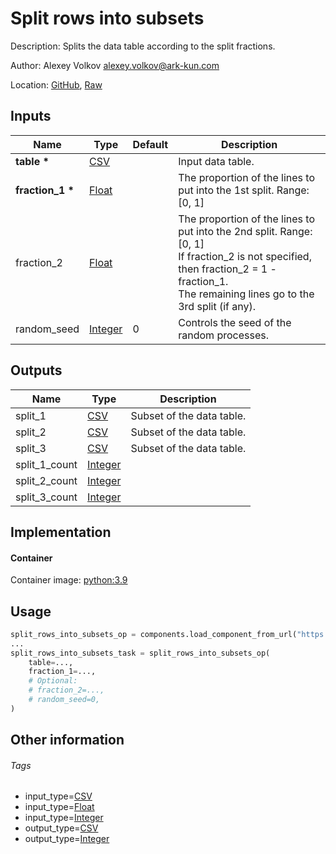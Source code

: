 <!-- BEGIN_GENERATED_CONTENT -->
# Split rows into subsets

Description: Splits the data table according to the split fractions.

Author: Alexey Volkov <alexey.volkov@ark-kun.com>

Location: [GitHub](https://github.com/Ark-kun/pipeline_components/blob/master/components/dataset_manipulation/Split_rows_into_subsets/in_CSV/component.yaml), [Raw](https://raw.githubusercontent.com/Ark-kun/pipeline_components/master/components/dataset_manipulation/Split_rows_into_subsets/in_CSV/component.yaml)

## Inputs

|Name|Type|Default|Description|
|-|-|-|-|
|**table** **\***|[CSV]||Input data table.|
|**fraction_1** **\***|[Float]||The proportion of the lines to put into the 1st split. Range: [0, 1]|
|fraction_2|[Float]||The proportion of the lines to put into the 2nd split. Range: [0, 1]<br/>If fraction_2 is not specified, then fraction_2 = 1 - fraction_1.<br/>The remaining lines go to the 3rd split (if any).|
|random_seed|[Integer]|0|Controls the seed of the random processes.|

## Outputs

|Name|Type|Description|
|-|-|-|
|split_1|[CSV]|Subset of the data table.|
|split_2|[CSV]|Subset of the data table.|
|split_3|[CSV]|Subset of the data table.|
|split_1_count|[Integer]||
|split_2_count|[Integer]||
|split_3_count|[Integer]||

## Implementation

#### Container

Container image: [python:3.9](https://hub.docker.com/r/_/python)

## Usage

```python
split_rows_into_subsets_op = components.load_component_from_url("https://raw.githubusercontent.com/Ark-kun/pipeline_components/master/components/dataset_manipulation/Split_rows_into_subsets/in_CSV/component.yaml")
...
split_rows_into_subsets_task = split_rows_into_subsets_op(
    table=...,
    fraction_1=...,
    # Optional:
    # fraction_2=...,
    # random_seed=0,
)
```

## Other information

###### Tags

* input_type=[CSV]
* input_type=[Float]
* input_type=[Integer]
* output_type=[CSV]
* output_type=[Integer]

[CSV]: https://github.com/Ark-kun/pipeline_components/tree/master/types/CSV
[Float]: https://github.com/Ark-kun/pipeline_components/tree/master/types/Float
[Integer]: https://github.com/Ark-kun/pipeline_components/tree/master/types/Integer
<!-- END_GENERATED_CONTENT -->
